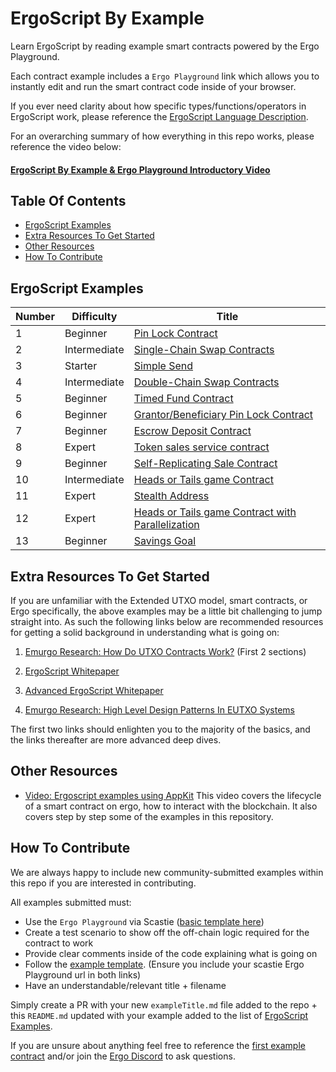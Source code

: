 # ErgoScript By Example
Learn ErgoScript by reading example smart contracts powered by the Ergo Playground.

Each contract example includes a `Ergo Playground` link which allows you to instantly edit and run the smart contract code inside of your browser.

If you ever need clarity about how specific types/functions/operators in ErgoScript work, please reference the [ErgoScript Language Description](https://github.com/ScorexFoundation/sigmastate-interpreter/blob/develop/docs/LangSpec.md).

For an overarching summary of how everything in this repo works, please reference the video below:
#### [ErgoScript By Example & Ergo Playground Introductory Video](https://www.youtube.com/watch?v=8l2v1asHgyA)


## Table Of Contents
- [ErgoScript Examples](<#Ergoscript-examples>)
- [Extra Resources To Get Started](<#Extra-Resources-To-Get-Started>)
- [Other Resources](<#other-resources>)
- [How To Contribute](<#how-to-contribute>)


## ErgoScript Examples

| Number | Difficulty | Title |
| ---  | ---  | ---  |
| 1 | Beginner | [Pin Lock Contract](pinLockContract.md) |
| 2 | Intermediate | [Single-Chain Swap Contracts](singleChainSwap.md) |
| 3 | Starter | [Simple Send](simpleSend.md) |
| 4 | Intermediate | [Double-Chain Swap Contracts](doubleChainSwap.md) |
| 5 | Beginner | [Timed Fund Contract](timedFund.md) |
| 6 | Beginner | [Grantor/Beneficiary Pin Lock Contract](grantorBeneficiaryPinLock.md) |
| 7 | Beginner | [Escrow Deposit Contract](escrowDepositContract.md) |
| 8 | Expert | [Token sales service contract](tokenSalesService.md) |
| 9 | Beginner | [Self-Replicating Sale Contract](selfReplicatingTokenSale.md) |
| 10 | Intermediate | [Heads or Tails game Contract](headsOrTails.md) |
| 11 | Expert| [Stealth Address](stealthAddress.md) |
| 12 | Expert | [Heads or Tails game Contract with Parallelization](headsOrTailsParallel.md) |
| 13 | Beginner | [Savings Goal](savingsGoal.md) |

## Extra Resources To Get Started
If you are unfamiliar with the Extended UTXO model, smart contracts, or Ergo specifically, the above examples may be a little bit challenging to jump straight into. As such the following links below are recommended resources for getting a solid background in understanding what is going on:

1. [Emurgo Research: How Do UTXO Contracts Work?](https://github.com/Emurgo/Emurgo-Research/blob/master/smart-contracts/Unlocking%20The%20Potential%20Of%20The%20UTXO%20Model.md
) (First 2 sections)
2. [ErgoScript Whitepaper](https://ergoplatform.org/docs/ErgoScript.pdf)

3. [Advanced ErgoScript Whitepaper](https://ergoplatform.org/docs/AdvancedErgoScriptTutorial.pdf)

4. [Emurgo Research: High Level Design Patterns In EUTXO Systems](https://github.com/Emurgo/Emurgo-Research/blob/master/smart-contracts/High%20Level%20Design%20Patterns%20In%20Extended%20UTXO%20Systems.md)

The first two links should enlighten you to the majority of the basics, and the links thereafter are more advanced deep dives.

## Other Resources

- [Video: Ergoscript examples using AppKit](https://www.youtube.com/watch?v=Md5s-XV6-Hs) This video covers the lifecycle of a smart contract on ergo, how to interact with the blockchain. It also covers step by step some of the examples in this repository.

## How To Contribute

We are always happy to include new community-submitted examples within this repo if you are interested in contributing.

All examples submitted must:
- Use the `Ergo Playground` via Scastie ([basic template here](https://scastie.scala-lang.org/Uylafp7eQFyrIZdlvtdM0g))
- Create a test scenario to show off the off-chain logic required for the contract to work
- Provide clear comments inside of the code explaining what is going on
- Follow the [example template](example_template.md). (Ensure you include your scastie Ergo Playground url in both links)
- Have an understandable/relevant title + filename

Simply create a PR with your new `exampleTitle.md` file added to the repo + this `README.md` updated with your example added to the list of [ErgoScript Examples](<#Ergoscript-examples>).

If you are unsure about anything feel free to reference the [first example contract](pinLockContract.md) and/or join the [Ergo Discord](https://discord.gg/kj7s7nb) to ask questions.

